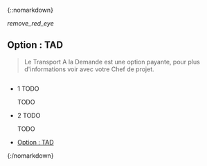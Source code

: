 ﻿{::nomarkdown}
<article id="tad" class="article">
	<div class="row">
	<div class="section col s12 m12 l10 bodybox">
		<a class="btn-floating btn-large waves-effect waves-light printButton" onclick="setArticleView()"><i class="material-icons">remove_red_eye</i></a>
		<h1>Option : TAD</h1>
		<div id="supervision-tad-cat1" class="section scrollspy">
			<div class="row valign-wrapper">
				<div class="col s12 m12 l12">
					<blockquote class="gold">Le Transport A la Demande est une option payante, pour plus d'informations voir avec votre Chef de projet.</blockquote>
					<div class="material-placeholder"><img src="/images/fr/supervision_tad.png" alt="" class="greyBorder responsive-img materialboxed initialized" data-caption="Interface TAD de la supervision"></div>
				</div>
			</div>
			<ul class="collection">
				<li class="collection-item avatar"><span class="number-icon circle cyan lighten-5">1</span> <span class="title">TODO</span>
					<p>TODO</p></li>
				<li class="collection-item avatar"><span class="number-icon circle cyan lighten-5">2</span> <span class="title">TODO</span>
					<p>TODO</p></li>
			</ul>
		</div>
	</div>
	<div class="col hide-on-small-only m3 l2 articleNav">
		<ul class="section table-of-contents">
			<li><a href="#supervision-tad-cat1">Option : TAD</a></li>
		</ul>
	</div>
</div>
</article>
{:/nomarkdown}